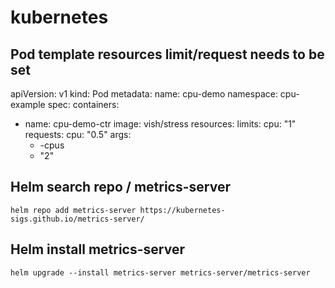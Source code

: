 # kubernetes
## Pod template resources limit/request needs to be set
apiVersion: v1
kind: Pod
metadata:
  name: cpu-demo
  namespace: cpu-example
spec:
  containers:
  - name: cpu-demo-ctr
    image: vish/stress
    resources:
      limits:
        cpu: "1"
      requests:
        cpu: "0.5"
    args:
    - -cpus
    - "2" 


## Helm search repo / metrics-server
```
helm repo add metrics-server https://kubernetes-sigs.github.io/metrics-server/
```

## Helm install metrics-server
```
helm upgrade --install metrics-server metrics-server/metrics-server
```
